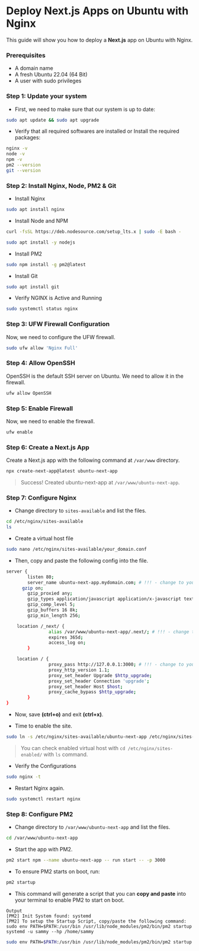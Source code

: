 # Deploy Next.js Apps on Ubuntu with Nginx

This guide will show you how to deploy a **Next.js** app on Ubuntu with Nginx.

### Prerequisites

- A domain name
- A fresh Ubuntu 22.04 (64 Bit)
- A user with sudo privileges

### Step 1: Update your system

- First, we need to make sure that our system is up to date:

```sh
sudo apt update && sudo apt upgrade
```

- Verify that all required softwares are installed or Install the required packages:

```sh
nginx -v
node -v
npm -v
pm2 --version
git --version
```

### Step 2: Install Nginx, Node, PM2 & Git

- Install Nginx

```sh
sudo apt install nginx
```

- Install Node and NPM

```sh
curl -fsSL https://deb.nodesource.com/setup_lts.x | sudo -E bash -

sudo apt install -y nodejs
```

- Install PM2

```sh
sudo npm install -g pm2@latest
```

- Install Git

```sh
sudo apt install git
```

- Verify NGINX is Active and Running

```sh
sudo systemctl status nginx
```

### Step 3: UFW Firewall Configuration

Now, we need to configure the UFW firewall.

```sh
sudo ufw allow 'Nginx Full'
```

### Step 4: Allow OpenSSH

OpenSSH is the default SSH server on Ubuntu. We need to allow it in the firewall.

```sh
ufw allow OpenSSH
```

### Step 5: Enable Firewall

Now, we need to enable the firewall.

```sh
ufw enable
```

### Step 6: Create a Next.js App

Create a Next.js app with the following command at `/var/www` directory.

```sh
npx create-next-app@latest ubuntu-next-app
```

> Success! Created ubuntu-next-app at `/var/www/ubuntu-next-app`.

### Step 7: Configure Nginx

- Change directory to `sites-available` and list the files.

```sh
cd /etc/nginx/sites-available
ls
```

- Create a virtual host file

```sh
sudo nano /etc/nginx/sites-available/your_domain.conf
```

- Then, copy and paste the following config into the file.

```sh
server {
        listen 80;
        server_name ubuntu-next-app.mydomain.com; # !!! - change to your domain name
      gzip on;
        gzip_proxied any;
        gzip_types application/javascript application/x-javascript text/css text/javascript;
        gzip_comp_level 5;
        gzip_buffers 16 8k;
        gzip_min_length 256;

    location /_next/ {
                alias /var/www/ubuntu-next-app/.next/; # !!! - change to your app name
                expires 365d;
                access_log on;
        }

    location / {
                proxy_pass http://127.0.0.1:3000; # !!! - change to your app port
                proxy_http_version 1.1;
                proxy_set_header Upgrade $http_upgrade;
                proxy_set_header Connection 'upgrade';
                proxy_set_header Host $host;
                proxy_cache_bypass $http_upgrade;
        }
}
```

- Now, save **(ctrl+o)** and exit **(ctrl+x)**.

- Time to enable the site.

```sh
sudo ln -s /etc/nginx/sites-available/ubuntu-next-app /etc/nginx/sites-enabled
```

> You can check enabled virtual host with `cd /etc/nginx/sites-enabled/` with `ls` command.

- Verify the Configurations

```sh
sudo nginx -t
```

- Restart Nginx again.

```sh
sudo systemctl restart nginx
```

### Step 8: Configure PM2

- Change directory to `/var/www/ubuntu-next-app` and list the files.

```sh
cd /var/www/ubuntu-next-app
```

- Start the app with PM2.

```sh
pm2 start npm --name ubuntu-next-app -- run start -- -p 3000
```

- To ensure PM2 starts on boot, run:

```sh
pm2 startup
```

- This command will generate a script that you can **copy and paste** into your terminal to enable PM2 to start on boot.

```
Output
[PM2] Init System found: systemd
[PM2] To setup the Startup Script, copy/paste the following command:
sudo env PATH=$PATH:/usr/bin /usr/lib/node_modules/pm2/bin/pm2 startup systemd -u sammy --hp /home/sammy
```

```sh
sudo env PATH=$PATH:/usr/bin /usr/lib/node_modules/pm2/bin/pm2 startup systemd -u sammy --hp /home/sammy
```
